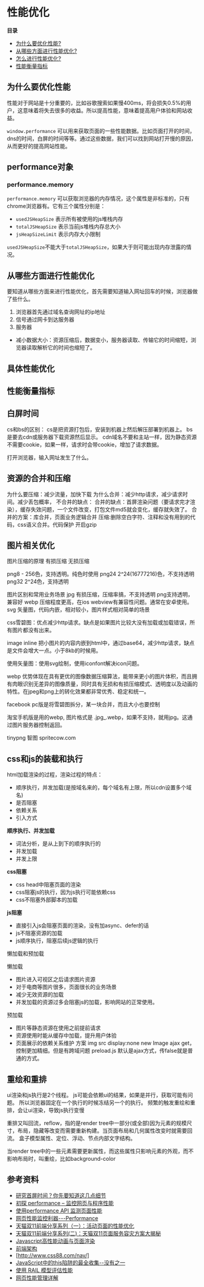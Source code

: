 # 性能优化

**目录**

- [为什么要优化性能?](为什么要优化性能)
- [从哪些方面进行性能优化?](从哪些方面进行性能优化)
- [怎么进行性能优化?](性能优化方案)
- [性能衡量指标](性能衡量指标)

## 为什么要优化性能

性能对于网站是十分重要的，比如谷歌搜索如果慢400ms，将会损失0.5%的用户，这意味着将失去很多的收益。所以提高性能，意味着提高用户体验和网站收益。

`window.performance` 可以用来获取页面的一些性能数据。比如页面打开的时间，dns的时间，白屏的时间等等。通过这些数据，我们可以找到网站打开慢的原因，从而更好的提高网站性能。

## performance对象

### performance.memory

`performance.memory` 可以获取浏览器的内存情况，这个属性是非标准的，只有chrome浏览器有。它有三个属性分别是：

- `usedJSHeapSize` 表示所有被使用的js堆栈内存
- `totalJSHeapSize` 表示当前js堆栈内存总大小
- `jsHeapSizeLimit` 表示内存大小限制

`usedJSHeapSize`不能大于`totalJSHeapSize`，如果大于则可能出现内存泄露的情况。

## 从哪些方面进行性能优化

要知道从哪些方面来进行性能优化，首先需要知道输入网址回车的时候，浏览器做了些什么。

1. 浏览器首先通过域名查询网址的ip地址
2. 信号通过网卡到达服务器
3. 服务器

- 减小数据大小：资源压缩后，数据变小，服务器读取、传输它的时间缩短，浏览器读取解析它的时间也缩短了。

## 具体性能优化



## 性能衡量指标

## 白屏时间
cs和bs的区别：
cs是把资源打包后，安装到机器上然后解压部署到机器上。
bs是要去cdn或服务器下载资源然后显示。
cdn域名不要和主站一样，因为静态资源不需要cookie，如果一样，请求时会带cookie，增加了请求数据。

打开浏览器，输入网址发生了什么。

## 资源的合并和压缩
为什么要压缩：减少流量，加快下载
为什么合并：减少http请求，减少请求时间。减少丢包概率，
不合并的缺点：
合并的缺点：首屏渲染问题（要请求完才渲染），缓存失效问题，一个文件改变，打包文件md5就会变化，缓存就失效了。
合并的方案：库合并，页面业务逻辑合并
压缩:删除空白字符、注释和没有用到的代码，css语义合并。代码保护
开启gzip
## 图片相关优化

图片压缩的原理
有损压缩
无损压缩


png8 - 256色，支持透明。纯色时使用
png24  2^24(16777216)色，不支持透明
png32  2^24色，支持透明

图片区别和常用业务场景
jpg 有损压缩，压缩率搞，不支持透明
png支持透明，兼容好
webp 压缩程度更高，在ios webview有兼容性问题。通常在安卓使用。
svg 矢量图，代码内嵌，相对较小，图片样式相对简单的场景

css雪碧图：优点减少http请求。缺点是如果图片比较大没有加载或加载错误，所有图片都没有出来。

image inline 把小图片的内容内嵌到html中，通过base64，减少http请求，缺点是文件会增大一点。小于8kb的时候用。

使用矢量图：使用svg绘制，使用iconfont解决icon问题。

webp 优势体现在具有更优的图像数据压缩算法，能带来更小的图片体积，而且拥有肉眼识别无差异的图像质量，同时具有无损和有损压缩模式、透明度以及动画的特性。在jpeg和png上的转化效果都非常优秀、稳定和统一。

facebook pc版是将雪碧图拆分，某一块合并，而且大小也要控制

淘宝手机版是用的webp, 图片格式是 .jpg_.webp，如果不支持，就用jpg。这通过图片服务器控制返回。

tinypng 智图
spritecow.com  

## css和js的装载和执行

html加载渲染的过程，渲染过程的特点：

- 顺序执行，并发加载(是按域名来的，每个域名有上限，所以cdn设置多个域名)
- 是否阻塞
- 依赖关系
- 引入方式

**顺序执行、并发加载**

- 词法分析，是从上到下的顺序执行的
- 并发加载
- 并发上限

**css阻塞**

- css head中阻塞页面的渲染
- css阻塞js的执行，因为js执行可能依赖css
- css不阻塞外部脚本的加载

**js阻塞**

- 直接引入js会阻塞页面的渲染，没有加async、defer的话
- js不阻塞资源的加载
- js顺序执行，阻塞后续js逻辑的执行

懒加载和预加载

懒加载
- 图片进入可视区之后请求图片资源
- 对于电商等图片很多，页面很长的业务场景
- 减少无效资源的加载
- 并发加载的资源过多会阻塞js的加载，影响网站的正常使用。

预加载
- 图片等静态资源在使用之前提前请求
- 资源使用时能从缓存中加载，提升用户体验
- 页面展示的依赖关系维护
方案
img src  display:none
new Image
ajax get，控制更加精细。但是有跨域问题
preload.js  默认是ajax方式，传false就是普通的方式。
## 重绘和重排

ui渲染和js执行是2个线程。
js可能会依赖ui的结果，如果是并行，获取可能有问题。
所以浏览器固定在一个执行的时候冻结另一个的执行。
频繁的触发重绘和重排，会让ui渲染，导致js执行变慢

重排又叫回流，reflow，指的是render tree中一部分(或全部)因为元素的规模尺寸，布局，隐藏等改变而需要重新构建。当页面布局和几何属性改变时就需要回流。
盒子模型属性、定位、浮动、节点内部文字结构。

当render tree中的一些元素需要更新属性，而这些属性只影响元素的外观，而不影响布局时，叫重绘，比如background-color

## 参考资料

- [研究首屏时间？你先要知道这几点细节](http://www.alloyteam.com/2016/01/points-about-resource-loading/)
- [初探 performance – 监控网页与程序性能](http://www.alloyteam.com/2015/09/explore-performance/)
- [使用performance API 监测页面性能](http://www.alloyteam.com/2012/11/performance-api-monitoring-page-performance/)
- [网页性能监控利器---Performance](http://www.imweb.io/topic/597f3cb01e8320bb61cf3aa8)
- [天猫双11前端分享系列（一）：活动页面的性能优化](https://github.com/tmallfe/tmallfe.github.io/issues/25)
- [天猫双11前端分享系列(二)：天猫双11页面服务容灾方案大揭秘](https://github.com/tmallfe/tmallfe.github.io/issues/26)
- [Javascript高性能动画与页面渲染](http://www.infoq.com/cn/articles/javascript-high-performance-animation-and-page-rendering)
- [前端架构](http://saito.im/note/The-Architecture-of-F2E/)
- [http://www.css88.com/nav/]
- [JavaScript中的this陷阱的最全收集--没有之一](https://segmentfault.com/a/1190000002640298#articleHeader1)
- [使用 RAIL 模型评估性能](https://developers.google.com/web/fundamentals/performance/rail?hl=zh-cn)
- [网页性能管理详解](http://www.ruanyifeng.com/blog/2015/09/web-page-performance-in-depth.html)